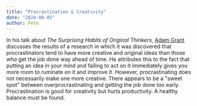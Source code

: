 ```yaml
---
title: "Procrastination & Creativity"
date: "2024-08-05"
author: Pete
---
```


In his talk about *The Surprising Habits of Original Thinkers*, [Adam Grant](https://youtu.be/fxbCHn6gE3U) discusses the results of a research in which it was discovered that procrastinators tend to have more creative and original ideas than those who get the job done way ahead of time. He attributes this to the fact that putting an idea in your mind and failing to act on it immediately gives you more room to ruminate on it and improve it. However, procrastinating does not necessarily make one more creative. There appears to be a "sweet spot" between overprocrastinating and getting the job done too early. Procrastination is good for creativity but hurts productivity. A healthy balance must be found.

